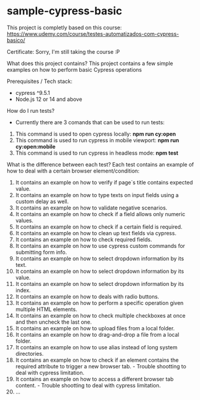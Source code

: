 # sample-cypress-basic
This project is completly based on this course: https://www.udemy.com/course/testes-automatizados-com-cypress-basico/


Certificate:
Sorry, I'm still taking the course :P


What does this project contains?
This project contains a few simple examples on how to perform basic Cypress operations


Prerequisites / Tech stack:
- cypress ^9.5.1
- Node.js 12 or 14 and above


How do I run tests?
- Currently there are 3 comands that can be used to run tests:
1) This command is used to open cypress locally: **npm run cy:open**
2) This command is used to run cypress in mobile viewport: **npm run cy:open:mobile**
3) This command is used to run cypress in headless mode: **npm test**


What is the difference between each test?
Each test contains an example of how to deal with a certain browser element/condition:

1) It contains an example on how to verify if page`s title contains expected value.
2) It contains an example on how to type texts on input fields using a custom delay as well.
3) It contains an example on how to validate negative scenarios.
4) It contains an example on how to check if a field allows only numeric values.
5) It contains an example on how to check if a certain field is required.
6) It contains an example on how to clean up text fields via cypress.
7) It contains an example on how to check required fields.
8) It contains an example on how to use cypress custom commands for submitting form info.
9) It contains an example on how to select dropdown information by its text.
10) It contains an example on how to select dropdown information by its value.
11) It contains an example on how to select dropdown information by its index.
12) It contains an example on how to deals with radio buttons.
13) It contains an example on how to perform a specific operation given multiple HTML elements.
14) It contains an example on how to check multiple checkboxes at once and then uncheck the last one.
15) It contains an example on how to upload files from a local folder.
16) It contains an example on how to drag-and-drop a file from a local folder.
17) It contains an example on how to use alias instead of long system directories.
18) It contains an example on how to check if an element contains the required attribute to trigger a new browser tab. - Trouble shootting to deal with cypress limitation.
19) It contains an example on how to access a different browser tab content. - Trouble shootting to deal with cypress limitation.
20) ...